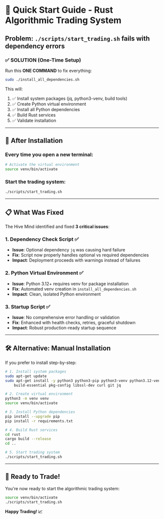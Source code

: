 # 🚀 Quick Start Guide - Rust Algorithmic Trading System

## Problem: `./scripts/start_trading.sh` fails with dependency errors

### ✅ **SOLUTION (One-Time Setup)**

Run this **ONE COMMAND** to fix everything:

```bash
sudo ./install_all_dependencies.sh
```

This will:
1. ✅ Install system packages (jq, python3-venv, build tools)
2. ✅ Create Python virtual environment
3. ✅ Install all Python dependencies
4. ✅ Build Rust services
5. ✅ Validate installation

---

## 🎯 After Installation

### **Every time you open a new terminal:**

```bash
# Activate the virtual environment
source venv/bin/activate
```

### **Start the trading system:**

```bash
./scripts/start_trading.sh
```

---

## 📋 What Was Fixed

The Hive Mind identified and fixed **3 critical issues**:

### 1. **Dependency Check Script** ✅
- **Issue**: Optional dependency `jq` was causing hard failure
- **Fix**: Script now properly handles optional vs required dependencies
- **Impact**: Deployment proceeds with warnings instead of failures

### 2. **Python Virtual Environment** ✅
- **Issue**: Python 3.12+ requires venv for package installation
- **Fix**: Automated venv creation in `install_all_dependencies.sh`
- **Impact**: Clean, isolated Python environment

### 3. **Startup Script** ✅
- **Issue**: No comprehensive error handling or validation
- **Fix**: Enhanced with health checks, retries, graceful shutdown
- **Impact**: Robust production-ready startup sequence

---

## 🛠️ Alternative: Manual Installation

If you prefer to install step-by-step:

```bash
# 1. Install system packages
sudo apt-get update
sudo apt-get install -y python3 python3-pip python3-venv python3.12-venv \\
    build-essential pkg-config libssl-dev curl git jq

# 2. Create virtual environment
python3 -m venv venv
source venv/bin/activate

# 3. Install Python dependencies
pip install --upgrade pip
pip install -r requirements.txt

# 4. Build Rust services
cd rust
cargo build --release
cd ..

# 5. Start trading system
./scripts/start_trading.sh
```

---

## 🚀 Ready to Trade!

You're now ready to start the algorithmic trading system:

```bash
source venv/bin/activate
./scripts/start_trading.sh
```

**Happy Trading! 📈**
